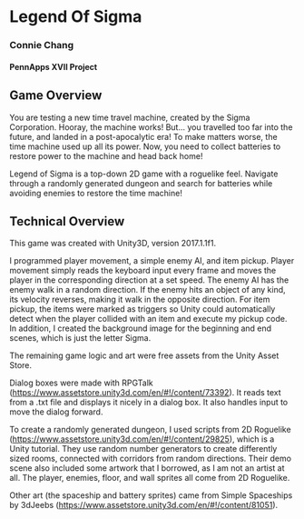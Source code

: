 # Legend Of Sigma
### Connie Chang
#### PennApps XVII Project

Game Overview
------------------------
You are testing a new time travel machine, created by the Sigma Corporation. Hooray, the machine works! But... you travelled too far into the future, and landed in a post-apocalytic era! To make matters worse, the time machine used up all its power. Now, you need to collect batteries to restore power to the machine and head back home!  

Legend of Sigma is a top-down 2D game with a roguelike feel. Navigate through a randomly generated dungeon and search for batteries while avoiding enemies to restore the time machine!  


Technical Overview
------------------------
This game was created with Unity3D, version 2017.1.1f1.  

I programmed player movement, a simple enemy AI, and item pickup. Player movement simply reads the keyboard input every frame and moves the player in the corresponding direction at a set speed. The enemy AI has the enemy walk in a random direction. If the enemy hits an object of any kind, its velocity reverses, making it walk in the opposite direction. For item pickup, the items were marked as triggers so Unity could automatically detect when the player collided with an item and execute my pickup code. In addition, I created the background image for the beginning and end scenes, which is just the letter Sigma.  

The remaining game logic and art were free assets from the Unity Asset Store. 

Dialog boxes were made with RPGTalk (https://www.assetstore.unity3d.com/en/#!/content/73392). It reads text from a .txt file and displays it nicely in a dialog box. It also handles input to move the dialog forward.  

To create a randomly generated dungeon, I used scripts from 2D Roguelike (https://www.assetstore.unity3d.com/en/#!/content/29825), which is a Unity tutorial. They use random number generators to create differently sized rooms, connected with corridors from random directions. Their demo scene also included some artwork that I borrowed, as I am not an artist at all. The player, enemies, floor, and wall sprites all come from 2D Roguelike.  

Other art (the spaceship and battery sprites) came from Simple Spaceships by 3dJeebs (https://www.assetstore.unity3d.com/en/#!/content/81051). 
